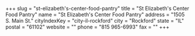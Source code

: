 +++
slug = "st-elizabeth's-center-food-pantry"
title = "St Elizabeth's Center Food Pantry"
name = "St Elizabeth's Center Food Pantry"
address = "1505 S. Main St."
cityIndexKey = "city-il-rockford"
city = "Rockford"
state = "IL"
postal = "61102"
website = ""
phone = "815 965-6993"
fax = ""
+++
